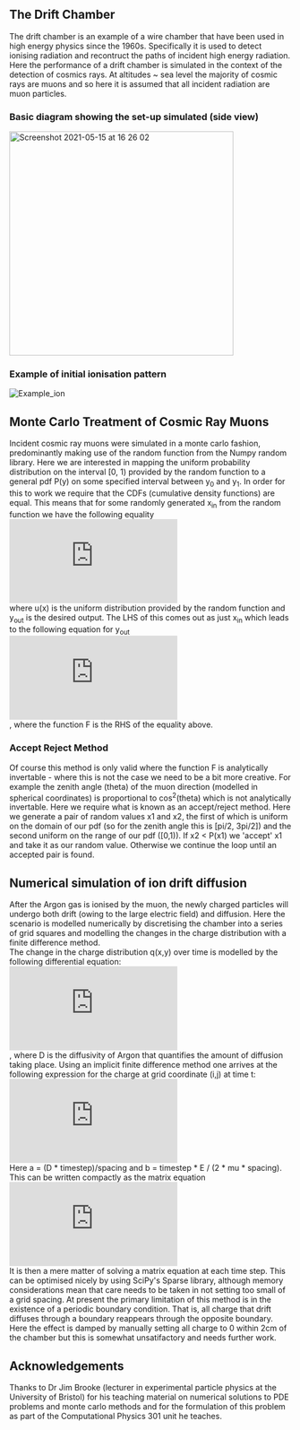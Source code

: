 ## The Drift Chamber

The drift chamber is an example of a wire chamber that have been used in high energy physics since the 1960s. Specifically it is used to detect ionising radiation and recontruct the paths of incident high energy radiation. Here the performance of a drift chamber is simulated in the context of the detection of cosmics rays. At altitudes ~ sea level the majority of cosmic rays are muons and so here it is assumed that all incident radiation are muon particles. 

### Basic diagram showing the set-up simulated (side view)

<div>
  <img width="400" alt="Screenshot 2021-05-15 at 16 26 02" src="https://user-images.githubusercontent.com/70596457/118369048-c8008380-b59a-11eb-93cf-5900b127d6aa.png">
  </div>

### Example of initial ionisation pattern

<div>
  
![Example_ion](https://user-images.githubusercontent.com/70596457/118369930-452cf800-b59d-11eb-8909-4f1cc50d8288.png)
</div>


## Monte Carlo Treatment of Cosmic Ray Muons

Incident cosmic ray muons were simulated in a monte carlo fashion, predominantly making use of the random function from the Numpy random library. Here we are interested in mapping the uniform probability distribution on the interval \[0, 1) provided by the random function to a general pdf P(y) on some specified interval between y<sub>0</sub> and y<sub>1</sub>. In order for this to work we require that the CDFs (cumulative density functions) are equal. This means that for some randomly generated x<sub>in</sub> from the random function we have the following equality <br>
![equation](https://latex.codecogs.com/gif.latex?%5Cint_%7Bx_0%7D%5E%7Bx_%7Bin%7D%7D%20u%28x%29%20dx%20%3D%20%5Cint_%7By_0%7D%5E%7By_%7Bout%7D%7D%20P%28y%29%20dy)
 <br> where u(x) is the uniform distribution provided by the random function and y<sub>out</sub> is the desired output. The LHS of this comes out as just x<sub>in</sub> which leads to the following equation for y<sub>out</sub> <br>
![equation](https://latex.codecogs.com/gif.latex?y_%7Bout%7D%20%3D%20F%5E%7B-1%7D%28x_%7Bin%7D%29)
<br>, where the function F is the RHS of the equality above. 

### Accept Reject Method

Of course this method is only valid where the function F is analytically invertable - where this is not the case we need to be a bit more creative. For example the zenith angle (theta) of the muon direction (modelled in spherical coordinates) is proportional to cos<sup>2</sup>(theta) which is not analytically invertable. Here we require what is known as an accept/reject method. Here we generate a pair of random values x1 and x2, the first of which is uniform on the domain of our pdf (so for the zenith angle this is \[pi/2, 3pi/2]) and the second uniform on the range of our pdf (\[0,1)). If x2 < P(x1) we 'accept' x1 and take it as our random value. Otherwise we continue the loop until an accepted pair is found. 

## Numerical simulation of ion drift diffusion 

After the Argon gas is ionised by the muon, the newly charged particles will undergo both drift (owing to the large electric field) and diffusion. Here the scenario is modelled numerically by discretising the chamber into a series of grid squares and modelling the changes in the charge distribution with a finite difference method. 
<br>
The change in the charge distribution q(x,y) over time is modelled by the following differential equation:
<br>
![equation](https://latex.codecogs.com/gif.latex?%5Cfrac%7B%5Cpartial%20q%7D%7B%5Cpartial%20t%7D%20%3D%20D%20%5Cnabla%5E2q%20-%20%5Cfrac%7B1%7D%7B%5Cmu%7D%20E%5Cnabla%20q)
<br> 
, where D is the diffusivity of Argon that quantifies the amount of diffusion taking place. 
Using an implicit finite difference method one arrives at the following expression for the charge at grid coordinate (i,j) at time t:
<br>
![equation](https://latex.codecogs.com/gif.latex?q_%7Bi%2Cj%7D%5Et%20%3D%20%28-a-b%29q_%7Bi-1%2C%20j%7D%5E%7Bt&plus;1%7D%20-%20aq_%7Bi&plus;1%2Cj%7D%5E%7Bt&plus;1%7D%20-%20aq_%7Bi%2C%20j&plus;1%7D%5E%7Bt&plus;1%7D%20-%20aq_%7Bi%2C%20j-1%7D%5E%7Bt&plus;1%7D%20&plus;%20%281&plus;4a&plus;b%29q_%7Bi%2Cj%7D%5E%7Bt&plus;1%7D)
<br>
Here a = (D * timestep)/spacing and b = timestep * E / (2 * mu * spacing). 
This can be written compactly as the matrix equation
<br>
![equation](https://latex.codecogs.com/gif.latex?%5Cvec%7Bq%5Et%7D%20%3D%20M%5Cvec%7Bq%5E%7Bt&plus;1%7D%7D)
<br>
It is then a mere matter of solving a matrix equation at each time step. This can be optimised nicely by using SciPy's Sparse library, although memory considerations mean that care needs to be taken in not setting too small of a grid spacing. At present the primary limitation of this method is in the existence of a periodic boundary condition. That is, all charge that drift diffuses through a boundary reappears through the opposite boundary. Here the effect is damped by manually setting all charge to 0 within 2cm of the chamber but this is somewhat unsatifactory and needs further work.

## Acknowledgements

Thanks to Dr Jim Brooke (lecturer in experimental particle physics at the University of Bristol) for his teaching material on numerical solutions to PDE problems and monte carlo methods and for the formulation of this problem as part of the Computational Physics 301 unit he teaches.
